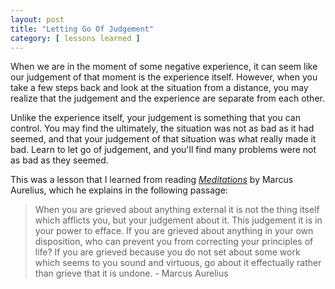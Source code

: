```yaml
---
layout: post
title: "Letting Go Of Judgement"
category: [ lessons learned ]
---
```


When we are in the moment of some negative experience, it can seem like our judgement of that moment is the experience itself. However, when you take a few steps back and look at the situation from a distance, you may realize that the judgement and the experience are separate from each other.

Unlike the experience itself, your judgement is something that you can control. You may find the ultimately, the situation was not as bad as it had seemed, and that your judgement of that situation was what really made it bad. Learn to let go of judgement, and you'll find many problems were not as bad as they seemed.

This was a lesson that I learned from reading *[Meditations](https://en.wikipedia.org/wiki/Meditations)* by Marcus Aurelius, which he explains in the following passage:

> When you are grieved about anything external it is not the thing itself which afflicts you, but your judgement about it. This judgement it is in your power to efface. If you are grieved about anything in your own disposition, who can prevent you from correcting your principles of life? If you are grieved because you do not set about some work which seems to you sound and virtuous, go about it effectually rather than grieve that it is undone. - Marcus Aurelius
